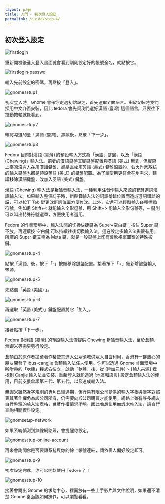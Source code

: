 ```yaml
---
layout: page
title: 入門 - 初次登入設定
permalink: /guide/step-4/
---
```


## 初次登入設定

![firstlogin](http://1.bp.blogspot.com/-aqlhUOtxnK4/UsPnqImnSPI/AAAAAAAADBE/FXs6wXfT_98/s1600/fedora20-firstlogin.png)


重新開機後進入登入畫面就會看到剛剛設定好的帳號全名，就點按它。


![firstlogin-passwd](http://3.bp.blogspot.com/-iEBZNRdVAUQ/UsPnpxNAhMI/AAAAAAAADBA/qNIrw-SBB7E/s1600/fedora20-firstlogin-passwd.png)


輸入先前設定的密碼，再點按「登入」。


![gnomesetup1](http://1.bp.blogspot.com/-CQfUPSn9dQg/UsPntwEgOuI/AAAAAAAADCI/yshVyWDJrhs/s1600/fedora20-gnomesetup1.png)


初次登入時，Gnome 會帶你走過初始設定，首先選取界面語言。由於安裝時我們採用中文介面安裝，因此 fedora 會先幫我們選好漢語 (臺灣) 這個語言，只要往下拉動捲軸就能看到。


![gnomesetup2](http://3.bp.blogspot.com/-td_oJCizmt0/UsPnuasz5GI/AAAAAAAADCM/pFOvGc9QS30/s1600/fedora20-gnomesetup2.png)


確認勾選的是「漢語 (臺灣)」無誤後，點按「下一步」。


![gnomesetup3](http://2.bp.blogspot.com/-3Pyj4LOjhlU/UsPnusllNLI/AAAAAAAADCQ/9I8ossggkb4/s1600/fedora20-gnomesetup3.png)


Fedora 目前對漢語 (臺灣) 的預設輸入方式為「漢語」鍵盤，以及「漢語 (Chewing)」輸入法。前者的漢語鍵盤其實鍵盤配置與英語 (美式) 無異，但實際上臺灣沒有人在用漢語鍵盤，都是直接用英語 (美式) 鍵盤配置的，各大作業系統的輸入鍵盤也都是預設英語 (美式) 的鍵盤配置。為了讓使用更符合在地需求，建議移除漢語鍵盤，改加入英語 (美式) 鍵盤。



漢語 (Chewing) 輸入法是新酷音輸入法，一種利用注音作輸入來源的智慧選詞漢語輸入法。如果輸入整個句子時，新酷音輸入法的詞語斷錯位置而造成選詞錯誤的話，可以按下 Tab 鍵更改斷詞位置方便修改。此外，它還可以輕鬆輸入各種標點符號，例如用 Shift+< 就能輸入全形逗號，用 Shift+> 能輸入全形句號等，~ 鍵則可以叫出特殊符號選單，方便使用者選用。



Fedora 的作業環境中，輸入法間的切換快捷鍵為 Super+空白鍵；按住 Super 鍵不放，再連續按 空白鍵 可以持續往後切換輸入法，這在設定多輸入法後很有用。所謂的 Super 鍵又稱為 Meta 鍵，就是一般鍵盤上印有微軟視窗圖案的特殊按鍵。


![gnomesetup-4](http://2.bp.blogspot.com/-7mZQXXXVYh0/UsPnrYo7wEI/AAAAAAAADBY/hCbrdi6s9NM/s1600/fedora20-gnomesetup-4.png)


點按「漢語」後，按下「-」按鈕移除鍵盤配置。接著按下「+」鈕新增鍵盤輸入來源。


![gnomesetup-5](http://4.bp.blogspot.com/-4Y6Si0-BpJM/UsPnrgBoIqI/AAAAAAAADBc/b5hlUz0cLK0/s1600/fedora20-gnomesetup-5.png)


先點選「英語 (美國) 」。


![gnomesetup-6](http://2.bp.blogspot.com/-Fnjn3eJhFLQ/UsPnr6A6gAI/AAAAAAAADBg/kCFK1Il5VVk/s1600/fedora20-gnomesetup-6.png)


再選取「英語 (美式)」鍵盤配置將它「加入」。


![gnomesetup-7](http://1.bp.blogspot.com/-mBxdQ0Bgnjo/UsPnsQryw_I/AAAAAAAADBw/LBsd2crXClk/s1600/fedora20-gnomesetup-7.png)


接著點按「下一步」。



Fedora 對漢語 (臺灣) 的預設輸入法僅提供 Chewing 新酷音輸入法，至於倉頡、無蝦米等需要另行設定。



倉頡由於原作者拋棄著作權使其進入公眾領域供眾人自由利用，香港有一群熱心的朋友開發了 ibus-cangjie 倉頡輸入法任人使用。你可以透過 Gnome 桌面環境中所附帶的「軟體」程式安裝之，啟動「軟體」後，從 [附加元件] > [輸入來源] 裡找到 Canjie 輸入法並安裝，重新登入就能透過 [地區和語言] 設定倉頡輸入法的使用，目前支援倉頡第三代、第五代，以及速成輸入法。



無蝦米雖然拆字規則的專利已經過期，但行易有限公司提供的輸入字根與漢字對照表其著作權仍為該公司所有，仍需要向該公司購買才能使用。網路上雖有許多網友自行整理的輸入法表格，但著作權情況不明。因此若想使用無蝦米輸入法，請自行查詢相關資料設定。


![gnomsetup-network](http://3.bp.blogspot.com/-D9JVJKS1IY8/UsP600m9uzI/AAAAAAAADFg/S7YFraJTwf0/s1600/fedora20-gnomsetup-network.png)


如果系統偵測到無線網路等，會提醒你設定。


![gnomesetup-online-account](http://2.bp.blogspot.com/-GiUK5vUj4Hs/UsP69wz030I/AAAAAAAADFo/rL8RzMp5uEw/s1600/fedora20-gnomesetup-onlineaccount.png)


再來會詢問你是否要讓系統與你的線上帳號連結，請依個人偏好設定即可。


![gnomesetup-9](http://3.bp.blogspot.com/-zyqnKIudrk4/UsP7JvthbbI/AAAAAAAADFw/cuWxnpZCyNs/s1600/fedora20-gnomesetup-9.png)


初次設定完成，你可以開始使用 Fedora 了！


![gnomesetup-10](http://4.bp.blogspot.com/-tQpx7BOdLvo/UsP7UI-dVAI/AAAAAAAADF4/PLiPIb6ClfA/s1600/fedora20-gnomesetup-10.png)

接著會跳出 Gnome 的求助中心，裡面放有一些上手影片與文件說明，如果還不清楚 Gnome 桌面該如何操作，可以瀏覽看看。
